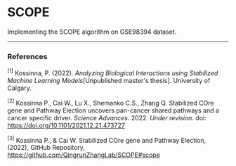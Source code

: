 # SCOPE
Implementing the SCOPE algorithm on GSE98394 dataset. 

---
### References
<sup>[1]</sup> Kossinna, P. (2022). *Analyzing Biological Interactions using Stabilized Machine Learning Models*[Unpublished master's thesis]. University of Calgary.  

<sup>[2]</sup> Kossinna P., Cai W., Lu X., Shemanko C.S., Zhang Q. Stabilized COre gene and Pathway Election uncovers pan-cancer shared pathways and a cancer specific driver. *Science Advances*. 2022. *Under revision*. doi: https://doi.org/10.1101/2021.12.21.473727 

<sup>[3]</sup> Kossinna P., & Cai W. Stabilized COre gene and Pathway Election, (2022), GitHub Repository, https://github.com/QingrunZhangLab/SCOPE#scope
